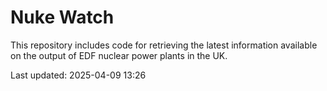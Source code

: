# Nuke Watch

This repository includes code for retrieving the latest information available on the output of EDF nuclear power plants in the UK.

Last updated: 2025-04-09 13:26